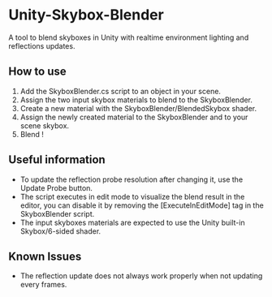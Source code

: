 # Unity-Skybox-Blender
A tool to blend skyboxes in Unity with realtime environment lighting and reflections updates.

## How to use

1. Add the SkyboxBlender.cs script to an object in your scene.
2. Assign the two input skybox materials to blend to the SkyboxBlender.
2. Create a new material with the SkyboxBlender/BlendedSkybox shader.
3. Assign the newly created material to the SkyboxBlender and to your scene skybox.
5. Blend !

## Useful information

- To update the reflection probe resolution after changing it, use the Update Probe button.
- The script executes in edit mode to visualize the blend result in the editor, you can disable it by removing the [ExecuteInEditMode] tag in the SkyboxBlender script.
- The input skyboxes materials are expected to use the Unity built-in Skybox/6-sided shader.

## Known Issues

- The reflection update does not always work properly when not updating every frames.
